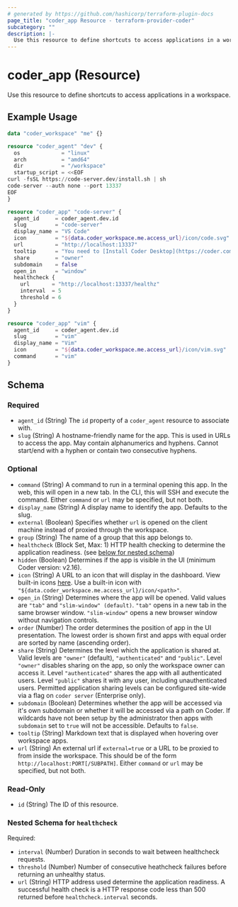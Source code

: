 ```yaml
---
# generated by https://github.com/hashicorp/terraform-plugin-docs
page_title: "coder_app Resource - terraform-provider-coder"
subcategory: ""
description: |-
  Use this resource to define shortcuts to access applications in a workspace.
---
```


# coder_app (Resource)

Use this resource to define shortcuts to access applications in a workspace.

## Example Usage

```terraform
data "coder_workspace" "me" {}

resource "coder_agent" "dev" {
  os             = "linux"
  arch           = "amd64"
  dir            = "/workspace"
  startup_script = <<EOF
curl -fsSL https://code-server.dev/install.sh | sh
code-server --auth none --port 13337
EOF
}

resource "coder_app" "code-server" {
  agent_id     = coder_agent.dev.id
  slug         = "code-server"
  display_name = "VS Code"
  icon         = "${data.coder_workspace.me.access_url}/icon/code.svg"
  url          = "http://localhost:13337"
  tooltip      = "You need to [Install Coder Desktop](https://coder.com/docs/user-guides/desktop#install-coder-desktop) to use this button."
  share        = "owner"
  subdomain    = false
  open_in      = "window"
  healthcheck {
    url       = "http://localhost:13337/healthz"
    interval  = 5
    threshold = 6
  }
}

resource "coder_app" "vim" {
  agent_id     = coder_agent.dev.id
  slug         = "vim"
  display_name = "Vim"
  icon         = "${data.coder_workspace.me.access_url}/icon/vim.svg"
  command      = "vim"
}
```

<!-- schema generated by tfplugindocs -->
## Schema

### Required

- `agent_id` (String) The `id` property of a `coder_agent` resource to associate with.
- `slug` (String) A hostname-friendly name for the app. This is used in URLs to access the app. May contain alphanumerics and hyphens. Cannot start/end with a hyphen or contain two consecutive hyphens.

### Optional

- `command` (String) A command to run in a terminal opening this app. In the web, this will open in a new tab. In the CLI, this will SSH and execute the command. Either `command` or `url` may be specified, but not both.
- `display_name` (String) A display name to identify the app. Defaults to the slug.
- `external` (Boolean) Specifies whether `url` is opened on the client machine instead of proxied through the workspace.
- `group` (String) The name of a group that this app belongs to.
- `healthcheck` (Block Set, Max: 1) HTTP health checking to determine the application readiness. (see [below for nested schema](#nestedblock--healthcheck))
- `hidden` (Boolean) Determines if the app is visible in the UI (minimum Coder version: v2.16).
- `icon` (String) A URL to an icon that will display in the dashboard. View built-in icons [here](https://github.com/coder/coder/tree/main/site/static/icon). Use a built-in icon with `"${data.coder_workspace.me.access_url}/icon/<path>"`.
- `open_in` (String) Determines where the app will be opened. Valid values are `"tab"` and `"slim-window" (default)`. `"tab"` opens in a new tab in the same browser window. `"slim-window"` opens a new browser window without navigation controls.
- `order` (Number) The order determines the position of app in the UI presentation. The lowest order is shown first and apps with equal order are sorted by name (ascending order).
- `share` (String) Determines the level which the application is shared at. Valid levels are `"owner"` (default), `"authenticated"` and `"public"`. Level `"owner"` disables sharing on the app, so only the workspace owner can access it. Level `"authenticated"` shares the app with all authenticated users. Level `"public"` shares it with any user, including unauthenticated users. Permitted application sharing levels can be configured site-wide via a flag on `coder server` (Enterprise only).
- `subdomain` (Boolean) Determines whether the app will be accessed via it's own subdomain or whether it will be accessed via a path on Coder. If wildcards have not been setup by the administrator then apps with `subdomain` set to `true` will not be accessible. Defaults to `false`.
- `tooltip` (String) Markdown text that is displayed when hovering over workspace apps.
- `url` (String) An external url if `external=true` or a URL to be proxied to from inside the workspace. This should be of the form `http://localhost:PORT[/SUBPATH]`. Either `command` or `url` may be specified, but not both.

### Read-Only

- `id` (String) The ID of this resource.

<a id="nestedblock--healthcheck"></a>
### Nested Schema for `healthcheck`

Required:

- `interval` (Number) Duration in seconds to wait between healthcheck requests.
- `threshold` (Number) Number of consecutive heathcheck failures before returning an unhealthy status.
- `url` (String) HTTP address used determine the application readiness. A successful health check is a HTTP response code less than 500 returned before `healthcheck.interval` seconds.
